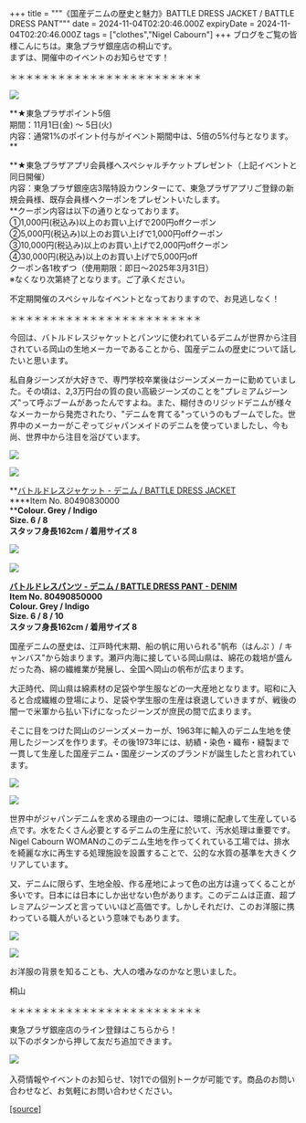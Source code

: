 +++
title = """《国産デニムの歴史と魅力》BATTLE DRESS JACKET / BATTLE DRESS PANT"""
date = 2024-11-04T02:20:46.000Z
expiryDate = 2024-11-04T02:20:46.000Z
tags = ["clothes","Nigel Cabourn"]
+++
ブログをご覧の皆様こんにちは。東急プラザ銀座店の桐山です。  
まずは、開催中のイベントのお知らせです！  
  
＊＊＊＊＊＊＊＊＊＊＊＊＊＊＊＊＊＊＊＊＊＊＊＊

![](https://cdn.shopify.com/s/files/1/0094/9295/5196/files/IMG_0671_520533a5-91a6-4a96-a281-8a26da59aa88_480x480.jpg?v=1730284783)  

**★東急プラザポイント5倍  
期間：11月1日(金) ～ 5日(火)  
内容：通常1%のポイント付与がイベント期間中は、5倍の5%付与となります。  
**

**★東急プラザアプリ会員様へスペシャルチケットプレゼント（上記イベントと同日開催）  
内容：東急プラザ銀座店3階特設カウンターにて、東急プラザアプリご登録の新規会員様、既存会員様へクーポンをプレゼントいたします。  
**クーポン内容は以下の通りとなっております。  
①1,000円(税込み)以上のお買い上げで200円offクーポン  
②5,000円(税込み)以上のお買い上げで1,000円offクーポン  
③10,000円(税込み)以上のお買い上げで2,000円offクーポン  
④30,000円(税込み)以上のお買い上げで5,000円off  
クーポン各1枚ずつ（使用期限：即日～2025年3月31日）  
※なくなり次第終了となります。ご了承ください。

不定期開催のスペシャルなイベントとなっておりますので、お見逃しなく！

＊＊＊＊＊＊＊＊＊＊＊＊＊＊＊＊＊＊＊＊＊＊＊＊

今回は、バトルドレスジャケットとパンツに使われているデニムが世界から注目されている岡山の生地メーカーであることから、国産デニムの歴史について話したいと思います。

私自身ジーンズが大好きで、専門学校卒業後はジーンズメーカーに勤めていました。その頃は、2,3万円台の質の良い高級ジーンズのことを"プレミアムジーンズ"って呼ぶブームがあったんですよね。また、糊付きのリジッドデニムが様々なメーカーから発売されたり、"デニムを育てる"っていうのもブームでした。世界中のメーカーがこぞってジャパンメイドのデニムを使っていましたし、今も尚、世界中から注目を浴びています。

![](https://cdn.shopify.com/s/files/1/0094/9295/5196/files/IMG_0678_f3e7d9ba-f448-4dbb-972d-68c9464a858f_480x480.jpg?v=1730286318)

![](https://cdn.shopify.com/s/files/1/0094/9295/5196/files/IMG_0701_19090e25-fb8d-467d-9de9-eb91d5612e8c_480x480.jpg?v=1730286235)

**[バトルドレスジャケット - デニム / BATTLE DRESS JACKET](https://cabourn.jp/products/80490830000)  
****Item No. 80490830000  
****Colour. Grey / Indigo**  
**Size. 6 / 8**  
**スタッフ身長162cm / 着用サイズ 8**

﻿![](https://cdn.shopify.com/s/files/1/0094/9295/5196/files/IMG_0814_7e1a718c-9853-447d-89df-fdfa24db7ccf_480x480.jpg?v=1730286474)

![](https://cdn.shopify.com/s/files/1/0094/9295/5196/files/IMG_0838_d69f4345-f67d-452a-a986-9f0dd1e894c6_480x480.jpg?v=1730286235)

**[バトルドレスパンツ - デニム / BATTLE DRESS PANT - DENIM](https://cabourn.jp/products/80490850000)  
Item No. 80490850000**  
**Colour. Grey / Indigo**  
**Size. 6 / 8 / 10**  
**スタッフ身長162cm / 着用サイズ 8**

国産デニムの歴史は、江戸時代末期、船の帆に用いられる"帆布（はんぷ ）/ キャンバス"から始まります。瀬戸内海に接している岡山県は、綿花の栽培が盛んだった為、綿の繊維業が発展し、全国へ岡山の帆布が広まります。  
  
大正時代、岡山県は綿素材の足袋や学生服などの一大産地となります。昭和に入ると合成繊維の登場により、足袋や学生服の生産は衰退していきますが、戦後の闇一で米軍から払い下げになったジーンズが庶民の間で広まります。  
  
そこに目をつけた岡山のジーンズメーカーが、1963年に輸入のデニム生地を使用したジーンズを作ります。その後1973年には、紡績・染色・織布・縫製まで一貫して生産した国産デニム・国産ジーンズのブランドが誕生したと言われています。

![](https://cdn.shopify.com/s/files/1/0094/9295/5196/files/IMG_0729_4fbd3370-906d-42b1-bc76-0b46f2ddefe3_480x480.jpg?v=1730286698)

![](https://cdn.shopify.com/s/files/1/0094/9295/5196/files/IMG_0769_919d46d8-0914-4878-86d1-b45c360fc1c2_480x480.jpg?v=1730286698)

世界中がジャパンデニムを求める理由の一つには、環境に配慮して生産している点です。水をたくさん必要とするデニムの生産に於いて、汚水処理は重要です。Nigel Cabourn WOMANのこのデニム生地を作ってくれている工場では、排水を綺麗な水に再生する処理施設を設置することで、公的な水質の基準を大きくクリアしています。  
  
又、デニムに限らず、生地全般、作る産地によって色の出方は違ってくることが多いです。日本には日本にしか出せない色があります。このデニムは正直、超プレミアムジーンズと言っていいほど高価です。しかしそれだけ、このお洋服に携わっている職人がいるという意味でもあります。

![](https://cdn.shopify.com/s/files/1/0094/9295/5196/files/IMG_0846_eca1a1f0-b357-46ca-abb4-54eb629848af_480x480.jpg?v=1730286829)

![](https://cdn.shopify.com/s/files/1/0094/9295/5196/files/IMG_0872_480x480.jpg?v=1730286829)

お洋服の背景を知ることも、大人の嗜みなのかなと思いました。

桐山

＊＊＊＊＊＊＊＊＊＊＊＊＊＊＊＊＊＊＊＊＊＊＊＊

東急プラザ銀座店のライン登録はこちらから！  
以下のボタンから押して友だち追加できます。 

[![](https://scdn.line-apps.com/n/line_add_friends/btn/ja.png)](https://lin.ee/BYB8FHk) 

入荷情報やイベントのお知らせ、1対1での個別トークが可能です。商品のお問い合わせなど、お気軽にお問い合わせください。

[[source]](https://cabourn.jp/blogs/shop-info/tokyuplazaginza20241104)
